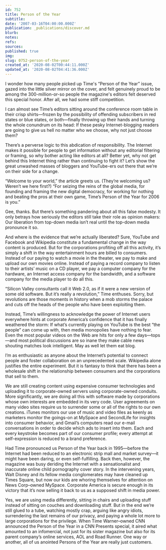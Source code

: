 ```yaml
---
id: 752
title: Person of the Year
subtitle: 
date: '2007-03-16T04:00:00.000Z'
publication: _publications/discover.md
blurb: 
notes: 
refs: 
sources: 
published: true
img: 
slug: 0752-person-of-the-year
created_at: '2020-08-02T00:44:11.000Z'
updated_at: '2020-08-02T04:41:36.000Z'
---
```

I wonder how many people picked up Time's “Person of the Year” issue, gazed into the little silver mirror on the cover, and felt genuinely proud to be among the 300-million-or-so people the magazine's editors felt deserved this special honor. After all, we had some stiff competition.

I can almost see Time’s editors sitting around the conference room table in their crisp shirts—frozen by the possibility of offending subscribers in red states or blue states, or both—finally throwing up their hands and turning the whole conundrum on its head: If these pesky Internet-blogging readers are going to give us hell no matter who we choose, why not just choose them?

There’s a perverse logic to this abdication of responsibility. The Internet makes it possible for people to get information without any editorial filtering or framing, so why bother acting like editors at all? Better yet, why not get behind this Internet thing rather than continuing to fight it? Let’s show the great unwashed masses of bloggers and YouTube-ers out there that we’re on their side for a change.

“Welcome to your world,” the article greets us. (They’re welcoming us? Weren’t we here first?) “For seizing the reins of the global media, for founding and framing the new digital democracy, for working for nothing and beating the pros at their own game, Time’s Person of the Year for 2006 is you.”

Gee, thanks. But there’s something pandering about all this false modesty. It only betrays how seriously the editors still take their role as opinion makers: Our liberation from top-down media isn’t real until the top-down media pronounce it so.

And where is the evidence that we’re actually liberated? Sure, YouTube and Facebook and Wikipedia constitute a fundamental change in the way content is produced. But for the corporations profiting off all this activity, it’s simply a shift in the way entertainment hours are billed to consumers. Instead of our paying to watch a movie in the theater, we pay to make and upload our own movies online. Instead of paying a record company to listen to their artists’ music on a CD player, we pay a computer company for the hardware, an Internet access company for the bandwidth, and a software company for the media player to do all this.

“Silicon Valley consultants call it Web 2.0, as if it were a new version of some old software. But it’s really a revolution,” Time enthuses. Sorry, but revolutions are those moments in history when a mob storms the palace and cuts off the heads of the people who have been exploiting them.

Instead, Time’s willingness to acknowledge the power of Internet users everywhere hints at corporate America’s confidence that it has finally weathered the storm: If what’s currently playing on YouTube is the best “the people” can come up with, then media monopolies have nothing to fear. Even the most popular videos on the Web are hits for only a few days—tops—and most political discussions are so inane they make cable news shouting matches look intelligent. May as well let them eat blog.

I’m as enthusiastic as anyone about the Internet’s potential to connect people and foster collaboration on an unprecedented scale. Wikipedia alone justifies the entire experiment. But it is fantasy to think that there has been a wholesale shift in the relationship between consumers and the corporations that sell to them.

We are still creating content using expensive consumer technologies and uploading it to corporate-owned servers using corporate-owned conduits. More significantly, we are doing all this with software made by corporations whose own interests are embedded in its very code. User agreements on many video sites require us to surrender some or all of the rights to our own creations. iTunes monitors our use of music and video files as keenly as marketers monitor the goings-on at MySpace and SecondLife for insights into consumer behavior, and Gmail’s computers read our e-mail conversations in order to decide which ads to insert into them. Each and every keystroke becomes part of our consumer profile; every attempt at self-expression is reduced to a brand preference.

Had Time pronounced us Person of the Year back in 1995—before the Internet had been reduced to an electronic strip mall and market survey—it might have been daring, or even self-fulfilling. Back then, however, the magazine was busy deriding the Internet with a sensationalist and inaccurate online child pornography cover story. In the intervening years, Walt Disney and its fellow media conglomerates may have cleaned up Times Square, but now our kids are whoring themselves for attention on News Corp–owned MySpace. Corporate America is secure enough in its victory that it’s now selling it back to us as a supposed shift in media power.

Yes, we are using media differently, sitting in chairs and uploading stuff instead of sitting on couches and downloading stuff. But in the end we’re still glued to a tube, watching mostly crap, arguing like angry idiots, surrendering the last remains of our privacy, and paying a whole lot more to large corporations for the privilege. When Time Warner–owned CNN announced the Person of the Year in a CNN Presents special, it aired what amounted to an infomercial, not just for its sister magazine but also for its parent company’s online services, AOL and Road Runner. One way or another, all of us anointed Persons of the Year are really just customers.
